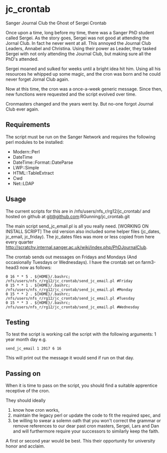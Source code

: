 jc_crontab
==========

Sanger Journal Club the Ghost of Sergei Crontab

Once upon a time, long before my time, there was a Sanger PhD student called Sergei. As the story goes, Sergei was not good at attending the Jornal Club. In fact he never went at all.
This annoyed the Journal Club Leaders, Annabel and Christina. Using their power as Leader, they tasked Sergei with not only attending the Journal Club, but making sure all the PhD's attended.

Sergei moaned and sulked for weeks until a bright idea hit him. Using all his resources he whipped up some magic, and the cron was born and he could never forget Jornal Club again.

Now at this time, the cron was a once-a-week generic message.
Since then, new functions were requested and the script evolved over time.

Cronmasters changed and the years went by. But no-one forgot Journal Club ever again.


Requirements
----------
The script must be run on the Sanger Network and requires the following perl modules to be installed:

- Modern::Perl
- DateTime
- DateTime::Format::DateParse
- LWP::Simple
- HTML::TableExtract
- Cwd
- Net::LDAP

Usage
----------

The current scripts for this are in /nfs/users/nfs_r/rg12/jc_crontab/ and hosted on github at git@github.com:RGunning/jc_crontab.git

The main script send_jc_email.pl is all you really need. [WORKING ON INSTALL SCRIPT]
The old version also included some helper files (jc_dates, jc_email, jc_friday). The jc_dates files was more or less copied from here every quarter http://scratchy.internal.sanger.ac.uk/wiki/index.php/PhDJournalClub.

The crontab sends out messages on Fridays and Mondays (And occasionally Tuesdays or Wednesdays). I have the crontab set on farm3-head3 now as follows:

    0 16 * * 5 . ${HOME}/.bashrc; /nfs/users/nfs_r/rg12/jc_crontab/send_jc_email.pl #Friday
    0 15 * * 1 . ${HOME}/.bashrc; /nfs/users/nfs_r/rg12/jc_crontab/send_jc_email.pl #Monday
    0 15 * * 2 . ${HOME}/.bashrc; /nfs/users/nfs_r/rg12/jc_crontab/send_jc_email.pl #Tuesday
    0 15 * * 3 . ${HOME}/.bashrc; /nfs/users/nfs_r/rg12/jc_crontab/send_jc_email.pl #Wednesday


Testing
---------

To test the script is working call the script with the following arguments: 1 year month day
e.g.

    send_jc_email 1 2017 6 16

This will print out the message it would send if run on that day.

Passing on
---------

When it is time to pass on the script, you should find a suitable apprentice receptive of the cron.

They should ideally
1) know how cron works,
2) maintain the legacy perl or update the code to fit the required spec, and
3) be willing to swear a solemn oath that you won't correct the grammar or remove references to our dear past cron masters, Sergei, Lars and Dan and will furthermore require your successors to similarly keep the faith.

A first or second year would be best. This their opportunity for university honor and acclaim.



